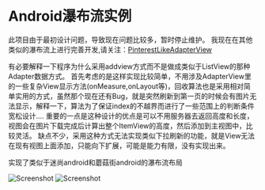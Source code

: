 Android瀑布流实例
========

此项目由于最初设计问题，导致现在问题比较多，暂时停止维护。
我现在在其他类似的瀑布流上进行完善开发,请关注：[PinterestLikeAdapterView](https://github.com/dodola/PinterestLikeAdapterView)

有必要解释一下程序为什么采用addview方式而不是做成类似于ListView的那种Adapter数据方式。
首先考虑的是这样实现比较简单，不用涉及AdapterView里的一些复杂View显示方法(onMeasure,onLayout等)，回收算法也是采用相对简单实用的方式，虽然那个现在还有Bug，就是突然刷新到第一页的时候会有图片无法显示，解释一下，算法为了保证index的不越界而进行了一些范围上的判断条件宽松设计....
重要的一点是这种设计的优点是可以不用服务器去返回高度和长度，视图会在图片下载完成后计算出整个ItemView的高度，然后添加到主视图中，比较灵活。
缺点不少，采用这种方式无法实现类似下拉刷新的功能，就是View无法在现有视图上面添加，只能向下扩展，可能是能力有限，没有实现出来。

实现了类似于迷尚android和蘑菇街android的瀑布流布局

![Screenshot](https://github.com/dodola/android_waterfall/raw/master/screen1.png)
![Screenshot](https://github.com/dodola/android_waterfall/raw/master/screen2.png)
